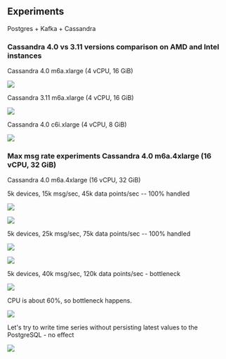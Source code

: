 ## Experiments

Postgres + Kafka + Cassandra

### Cassandra 4.0 vs 3.11 versions comparison on AMD and Intel instances

Cassandra 4.0 m6a.xlarge (4 vCPU, 16 GiB)

![](https://img.thingsboard.io/reference/performance-aws-instances/method/experiments/img_0.png)

Cassandra 3.11 m6a.xlarge (4 vCPU, 16 GiB)

![](https://img.thingsboard.io/reference/performance-aws-instances/method/experiments/img_1.png)

Cassandra 4.0 c6i.xlarge (4 vCPU, 8 GiB)

![](https://img.thingsboard.io/reference/performance-aws-instances/method/experiments/img_2.png)

### Max msg rate experiments Cassandra 4.0 m6a.4xlarge (16 vCPU, 32 GiB)

Cassandra 4.0 m6a.4xlarge (16 vCPU, 32 GiB)

5k devices, 15k msg/sec, 45k data points/sec -- 100% handled

![](https://img.thingsboard.io/reference/performance-aws-instances/method/experiments/img_4.png)

![](https://img.thingsboard.io/reference/performance-aws-instances/method/experiments/img_3.png)

5k devices, 25k msg/sec, 75k data points/sec -- 100% handled

![](https://img.thingsboard.io/reference/performance-aws-instances/method/experiments/img_5.png)

![](https://img.thingsboard.io/reference/performance-aws-instances/method/experiments/img_6.png)

5k devices, 40k msg/sec, 120k data points/sec - bottleneck

![](https://img.thingsboard.io/reference/performance-aws-instances/method/experiments/img_8.png)

CPU is about 60%, so bottleneck happens.

![](https://img.thingsboard.io/reference/performance-aws-instances/method/experiments/img_7.png)

Let's try to write time series without persisting latest values to the PostgreSQL - no effect

![](https://img.thingsboard.io/reference/performance-aws-instances/method/experiments/img_9.png)

